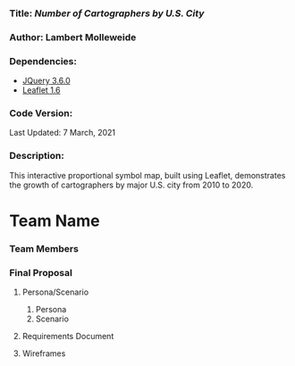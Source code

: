 ### **Title:** *Number of Cartographers by U.S. City*

### **Author:** Lambert Molleweide

### **Dependencies:**
* [JQuery 3.6.0](https://jquery.com/)
* [Leaflet 1.6](https://leafletjs.com/reference-1.6.0.html)

### **Code Version:**
Last Updated: 7 March, 2021

### **Description:**
This interactive proportional symbol map, built using Leaflet, demonstrates the growth of cartographers by major U.S. city from 2010 to 2020.

# Team Name

### Team Members

### Final Proposal
1. Persona/Scenario
    1. Persona
    2. Scenario
2. Requirements Document

3. Wireframes







